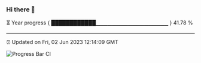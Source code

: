 ### Hi there 👋

⏳ Year progress { ████████████▁▁▁▁▁▁▁▁▁▁▁▁▁▁▁▁▁▁ } 41.78 %

---

⏰ Updated on Fri, 02 Jun 2023 12:14:09 GMT

![Progress Bar CI](https://github.com/Shyam-Makwana/GitHub-Actions-Demo/workflows/Progress%20Bar%20CI/badge.svg)
